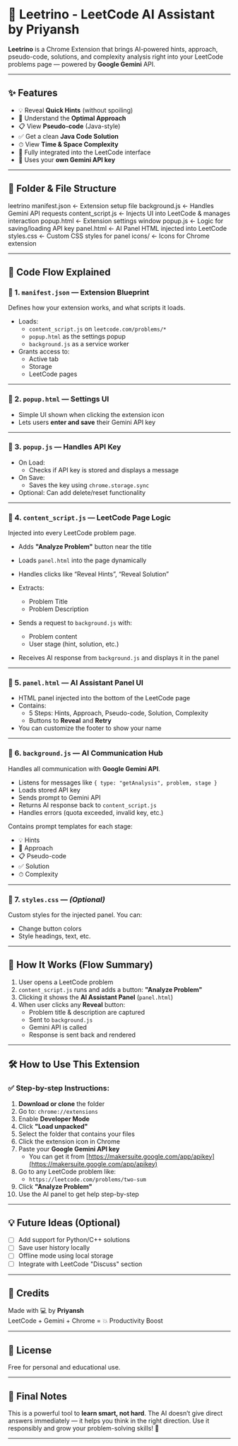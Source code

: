 # 🚀 Leetrino - LeetCode AI Assistant by Priyansh

**Leetrino** is a Chrome Extension that brings AI-powered hints, approach, pseudo-code, solutions, and complexity analysis right into your LeetCode problems page — powered by **Google Gemini** API.

---

## ✨ Features

- 💡 Reveal **Quick Hints** (without spoiling)
- 🧠 Understand the **Optimal Approach**
- 📋 View **Pseudo-code** (Java-style)
- ✅ Get a clean **Java Code Solution**
- ⏱ View **Time & Space Complexity**
- 🧪 Fully integrated into the LeetCode interface
- 🔑 Uses your **own Gemini API key**

---

## 🧩 Folder & File Structure

leetrino
  manifest.json            ← Extension setup file
  background.js            ← Handles Gemini API requests
  content_script.js        ← Injects UI into LeetCode & manages interaction
  popup.html               ← Extension settings window
  popup.js                 ← Logic for saving/loading API key
  panel.html               ← AI Panel HTML injected into LeetCode
  styles.css               ← Custom CSS styles for panel
  icons/                   ← Icons for Chrome extension


---

## 🧠 Code Flow Explained

### 🔹 1. `manifest.json` — **Extension Blueprint**
Defines how your extension works, and what scripts it loads.

- Loads:
  - `content_script.js` on `leetcode.com/problems/*`
  - `popup.html` as the settings popup
  - `background.js` as a service worker
- Grants access to:
  - Active tab
  - Storage
  - LeetCode pages

---

### 🔹 2. `popup.html` — **Settings UI**
- Simple UI shown when clicking the extension icon
- Lets users **enter and save** their Gemini API key

---

### 🔹 3. `popup.js` — **Handles API Key**
- On Load:
  - Checks if API key is stored and displays a message
- On Save:
  - Saves the key using `chrome.storage.sync`
- Optional: Can add delete/reset functionality

---

### 🔹 4. `content_script.js` — **LeetCode Page Logic**
Injected into every LeetCode problem page.

- Adds **"Analyze Problem"** button near the title
- Loads `panel.html` into the page dynamically
- Handles clicks like “Reveal Hints”, “Reveal Solution”
- Extracts:
  - Problem Title
  - Problem Description
- Sends a request to `background.js` with:
  - Problem content
  - User stage (hint, solution, etc.)

- Receives AI response from `background.js` and displays it in the panel

---

### 🔹 5. `panel.html` — **AI Assistant Panel UI**
- HTML panel injected into the bottom of the LeetCode page
- Contains:
  - 5 Steps: Hints, Approach, Pseudo-code, Solution, Complexity
  - Buttons to **Reveal** and **Retry**
- You can customize the footer to show your name

---

### 🔹 6. `background.js` — **AI Communication Hub**
Handles all communication with **Google Gemini API**.

- Listens for messages like `{ type: "getAnalysis", problem, stage }`
- Loads stored API key
- Sends prompt to Gemini API
- Returns AI response back to `content_script.js`
- Handles errors (quota exceeded, invalid key, etc.)

Contains prompt templates for each stage:
- 💡 Hints
- 🧠 Approach
- 📋 Pseudo-code
- ✅ Solution
- ⏱ Complexity

---

### 🔹 7. `styles.css` — *(Optional)*
Custom styles for the injected panel. You can:
- Change button colors
- Style headings, text, etc.

---

## 🧪 How It Works (Flow Summary)

1. User opens a LeetCode problem
2. `content_script.js` runs and adds a button: **"Analyze Problem"**
3. Clicking it shows the **AI Assistant Panel** (`panel.html`)
4. When user clicks any **Reveal** button:
   - Problem title & description are captured
   - Sent to `background.js`
   - Gemini API is called
   - Response is sent back and rendered

---

## 🛠 How to Use This Extension

### ✅ Step-by-step Instructions:

1. **Download or clone** the folder
2. Go to: `chrome://extensions`
3. Enable **Developer Mode**
4. Click **"Load unpacked"**
5. Select the folder that contains your files
6. Click the extension icon in Chrome
7. Paste your **Google Gemini API key**
   - You can get it from [https://makersuite.google.com/app/apikey](https://makersuite.google.com/app/apikey)
8. Go to any LeetCode problem like:
   - `https://leetcode.com/problems/two-sum`
9. Click **"Analyze Problem"**
10. Use the AI panel to get help step-by-step


---

## 💡 Future Ideas (Optional)

- [ ] Add support for Python/C++ solutions
- [ ] Save user history locally
- [ ] Offline mode using local storage
- [ ] Integrate with LeetCode "Discuss" section

---

## 🙌 Credits

Made with 💻 by **Priyansh**  
LeetCode + Gemini + Chrome = 💥 Productivity Boost

---

## 📄 License

Free for personal and educational use.

---

## 🧠 Final Notes

This is a powerful tool to **learn smart, not hard**. The AI doesn’t give direct answers immediately — it helps you think in the right direction. Use it responsibly and grow your problem-solving skills! 💪

---

